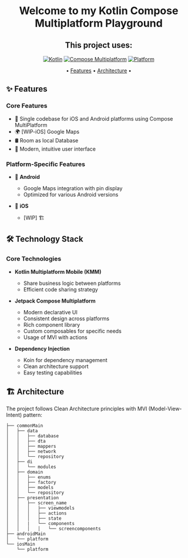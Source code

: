 
<div align="center">
  
# Welcome to my Kotlin Compose Multiplatform Playground

## This project uses:

[![Kotlin](https://img.shields.io/badge/Kotlin-Multiplatform-7F52FF?logo=kotlin)](https://kotlinlang.org/docs/multiplatform.html)
[![Compose Multiplatform](https://img.shields.io/badge/Compose-Multiplatform-4285F4?logo=jetpackcompose)](https://www.jetbrains.com/lp/compose-multiplatform/)
[![Platform](https://img.shields.io/badge/Platform-iOS%20%7C%20Android-lightgrey)]()

 • [Features](#-features) • [Architecture](#%EF%B8%8F-architecture) • 

</div>

## ✨ Features
### Core Features
- 📱 Single codebase for iOS and Android platforms using Compose MultiPlatform
- 🌍 [WIP-iOS] Google Maps
- 🛢 Room as local Database
- 🎨 Modern, intuitive user interface

### Platform-Specific Features
- 🤖 **Android**
    - Google Maps integration with pin display
    - Optimized for various Android versions

- 🍎 **iOS**
    - [WIP] 🏗️ 

## 🛠️ Technology Stack

### Core Technologies
- **Kotlin Multiplatform Mobile (KMM)**
    - Share business logic between platforms
    - Efficient code sharing strategy

- **Jetpack Compose Multiplatform**
    - Modern declarative UI
    - Consistent design across platforms
    - Rich component library
    - Custom composables for specific needs
    - Usage of MVI with actions

- **Dependency Injection**
    - Koin for dependency management
    - Clean architecture support
    - Easy testing capabilities

## 🏗️ Architecture

The project follows Clean Architecture principles with MVI (Model-View-Intent) pattern:

```
├── commonMain
│   ├── data
│   │   ├── database
│   │   ├── dta
│   │   ├── mappers
│   │   ├── network
│   │   └── repository
│   ├── di
│   │   └── modules
│   ├── domain
│   │   ├── enums
│   │   ├── factory
│   │   ├── models
│   │   └── repository
│   ├── presentation
│   │   ├── screen_name
│   │   │   ├── viewmodels
│   │   │   ├── actions
│   │   │   ├── state
│   │   |   └── components
│   │   │   │   └── screencomponents
├── androidMain
│   └── platform
└── iosMain
    └── platform
``` 
